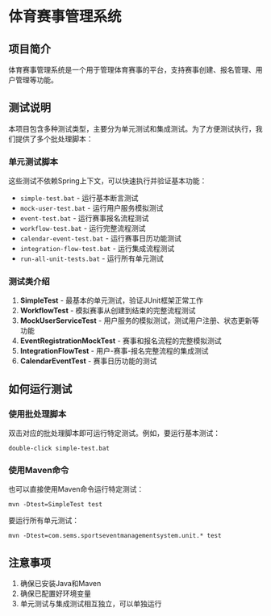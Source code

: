 # 体育赛事管理系统

## 项目简介

体育赛事管理系统是一个用于管理体育赛事的平台，支持赛事创建、报名管理、用户管理等功能。

## 测试说明

本项目包含多种测试类型，主要分为单元测试和集成测试。为了方便测试执行，我们提供了多个批处理脚本：

### 单元测试脚本

这些测试不依赖Spring上下文，可以快速执行并验证基本功能：

- `simple-test.bat` - 运行基本断言测试
- `mock-user-test.bat` - 运行用户服务模拟测试
- `event-test.bat` - 运行赛事报名流程测试
- `workflow-test.bat` - 运行完整流程测试
- `calendar-event-test.bat` - 运行赛事日历功能测试
- `integration-flow-test.bat` - 运行集成流程测试
- `run-all-unit-tests.bat` - 运行所有单元测试

### 测试类介绍

1. **SimpleTest** - 最基本的单元测试，验证JUnit框架正常工作
2. **WorkflowTest** - 模拟赛事从创建到结束的完整流程测试
3. **MockUserServiceTest** - 用户服务的模拟测试，测试用户注册、状态更新等功能
4. **EventRegistrationMockTest** - 赛事和报名流程的完整模拟测试
5. **IntegrationFlowTest** - 用户-赛事-报名完整流程的集成测试
6. **CalendarEventTest** - 赛事日历功能的测试

## 如何运行测试

### 使用批处理脚本

双击对应的批处理脚本即可运行特定测试。例如，要运行基本测试：

```
double-click simple-test.bat
```

### 使用Maven命令

也可以直接使用Maven命令运行特定测试：

```
mvn -Dtest=SimpleTest test
```

要运行所有单元测试：

```
mvn -Dtest=com.sems.sportseventmanagementsystem.unit.* test
```

## 注意事项

1. 确保已安装Java和Maven
2. 确保已配置好环境变量
3. 单元测试与集成测试相互独立，可以单独运行 